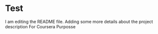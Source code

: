 # Test
I am editing the README file. Adding some more details about the project description
For Coursera Purposse
